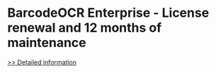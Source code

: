 # BarcodeOCR Enterprise - License renewal and 12 months of maintenance
[>> Detailed information](https://secure.shareit.com/shareit/product.html?productid=300624211&affiliateid=200057808)
